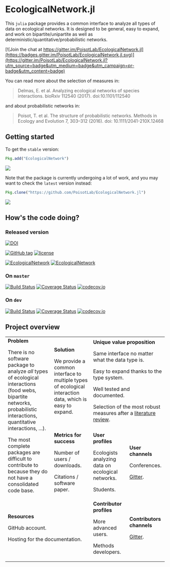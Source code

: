 # EcologicalNetwork.jl

This `julia` package provides a common interface to analyze all types of data on
ecological networks. It is designed to be general, easy to expand, and work on
bipartite/unipartite as well as deterministic/quantitative/probabilistic
networks.

[![Join the chat at https://gitter.im/PoisotLab/EcologicalNetwork.jl](https://badges.gitter.im/PoisotLab/EcologicalNetwork.jl.svg)](https://gitter.im/PoisotLab/EcologicalNetwork.jl?utm_source=badge&utm_medium=badge&utm_campaign=pr-badge&utm_content=badge)

You can read more about the selection of measures in:

> Delmas, E. et al. Analyzing ecological networks of species interactions.
bioRxiv 112540 (2017). doi:10.1101/112540

and about probabilistic networks in:

> Poisot, T. et al. The structure of probabilistic networks. Methods in Ecology
and Evolution 7, 303–312 (2016). doi: 10.1111/2041-210X.12468

## Getting started

To get the `stable` version:

~~~ julia
Pkg.add("EcologicalNetwork")
~~~

[![](https://img.shields.io/badge/docs-stable-blue.svg)](https://PoisotLab.github.io/EcologicalNetwork.jl/stable)

Note that the package is currently undergoing a lot of work, and you may want to
check the `latest` version instead:

~~~ julia
Pkg.clone("https://github.com/PoisotLab/EcologicalNetwork.jl")
~~~

[![](https://img.shields.io/badge/docs-latest-blue.svg)](https://PoisotLab.github.io/EcologicalNetwork.jl/latest)

## How's the code doing?

### Released version

[![DOI](https://zenodo.org/badge/25148478.svg)](https://zenodo.org/badge/latestdoi/25148478)

[![GitHub tag](https://img.shields.io/github/tag/PoisotLab/EcologicalNetwork.jl.svg)]()
[![license](https://img.shields.io/github/license/PoisotLab/EcologicalNetwork.jl.svg)]()

[![EcologicalNetwork](http://pkg.julialang.org/badges/EcologicalNetwork_0.5.svg)](http://pkg.julialang.org/?pkg=EcologicalNetwork)
[![EcologicalNetwork](http://pkg.julialang.org/badges/EcologicalNetwork_0.6.svg)](http://pkg.julialang.org/?pkg=EcologicalNetwork)

### On `master`

[![Build Status](https://travis-ci.org/PoisotLab/EcologicalNetwork.jl.svg?branch=master)](https://travis-ci.org/PoisotLab/EcologicalNetwork.jl)
[![Coverage Status](https://coveralls.io/repos/PoisotLab/EcologicalNetwork.jl/badge.svg?branch=master&service=github)](https://coveralls.io/github/PoisotLab/EcologicalNetwork.jl?branch=master)
[![codecov.io](http://codecov.io/github/PoisotLab/EcologicalNetwork.jl/coverage.svg?branch=master)](http://codecov.io/github/PoisotLab/EcologicalNetwork.jl?branch=master)

### On `dev`

[![Build Status](https://travis-ci.org/PoisotLab/EcologicalNetwork.jl.svg?branch=dev)](https://travis-ci.org/PoisotLab/EcologicalNetwork.jl)
[![Coverage Status](https://coveralls.io/repos/github/PoisotLab/EcologicalNetwork.jl/badge.svg?branch=dev)](https://coveralls.io/github/PoisotLab/EcologicalNetwork.jl?branch=dev)
[![codecov.io](http://codecov.io/github/PoisotLab/EcologicalNetwork.jl/coverage.svg?branch=dev)](http://codecov.io/github/PoisotLab/EcologicalNetwork.jl?branch=dev)

## Project overview

<table>
  <tr>
    <td rowspan="2">
    <b>Problem</b>
    <p>There is no software package to analyze <em>all</em> types of ecological interactions (food webs, bipartite networks, probabilistic interactions, quantitative interactions, ...).</p>
    <p>The most complete packages are difficult to contribute to because they do not have a consolidated code base.</p>
    </td>
    <td>
    <b>Solution</b>
    <p>We provide a common interface to multiple types of ecological interaction data, which is easy to expand.</p>
    </td>
    <td colspan="3"><b>Unique value proposition</b>
    <p>Same interface no matter what the data type is.</p>
    <p>Easy to expand thanks to the type system.</p>
    <p>Well tested and documented.</p>
    <p>Selection of the most robust measures after a <a href="http://biorxiv.org/content/early/2017/02/28/112540">literature review</a>.</p>
    </td>
  </tr>
  <tr>
    <td>
    <b>Metrics for success</b>
    <p>Number of users / downloads.</p>
    <p>Citations / software paper.</p>
    </td>
    <td colspan="2">
      <b>User profiles</b>
      <p>Ecologists analyzing data on ecological networks.</p>
      <p>Students.</p>
    </td>
    <td>
      <b>User channels</b>
      <p>Conferences.</p>
      <p><a href="https://gitter.im/PoisotLab/EcologicalNetwork.jl?utm_source=badge&utm_medium=badge&utm_campaign=pr-badge&utm_content=badge">Gitter</a>.</p>
    </td>
  </tr>
  <tr>
    <td colspan="2"><b>Resources</b>
    <p>GitHub account.</p>
    <p>Hosting for the documentation.</p>
    </td>
    <td colspan="2"><b>Contributor profiles</b>
    <p>More advanced users.</p>
    <p>Methods developers.</p>
    </td>
    <td>
    <b>Contributors channels</b>
    <p><a href="https://gitter.im/PoisotLab/EcologicalNetwork.jl?utm_source=badge&utm_medium=badge&utm_campaign=pr-badge&utm_content=badge">Gitter</a>.</p>
    </td>
  </tr>
</table>
